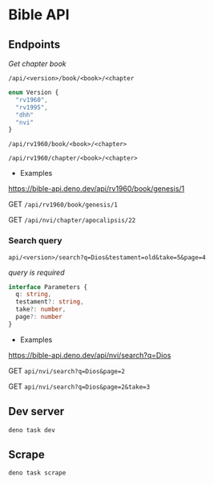 # Bible API

## Endpoints

*Get chapter book*

`/api/<version>/book/<book>/<chapter`

```ts
enum Version {
  "rv1960",
  "rv1995",
  "dhh"
  "nvi"
}
```

`/api/rv1960/book/<book>/<chapter>`

`/api/rv1960/chapter/<book>/<chapter>`

- Examples

https://bible-api.deno.dev/api/rv1960/book/genesis/1

GET `/api/rv1960/book/genesis/1`

GET `/api/nvi/chapter/apocalipsis/22`

### Search query

`api/<version>/search?q=Dios&testament=old&take=5&page=4`

*query is required*

```ts
interface Parameters {
  q: string,
  testament?: string,
  take?: number,
  page?: number
}
```

- Examples

https://bible-api.deno.dev/api/nvi/search?q=Dios

GET `api/nvi/search?q=Dios&page=2`

GET `api/nvi/search?q=Dios&page=2&take=3`

## Dev server

```
deno task dev
```

## Scrape

```
deno task scrape
```

